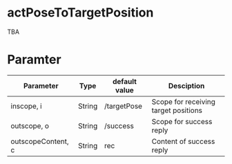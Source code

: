 actPoseToTargetPosition
======

TBA


Paramter
===========

|     Parameter      |  Type  | default value |              Desciption              |
| ------------------ | ------ | ------------- | ------------------------------------ |
| inscope, i         | String | /targetPose   | Scope for receiving target positions |
| outscope, o        | String | /success      | Scope for success reply              |
| outscopeContent, c | String | rec           | Content of success reply             | 
